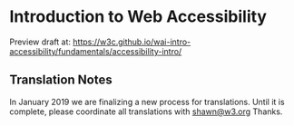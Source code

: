 # Introduction to Web Accessibility

Preview draft at: https://w3c.github.io/wai-intro-accessibility/fundamentals/accessibility-intro/

## Translation Notes

In January 2019 we are finalizing a new process for translations. Until it is complete, please coordinate all translations with shawn@w3.org Thanks.

